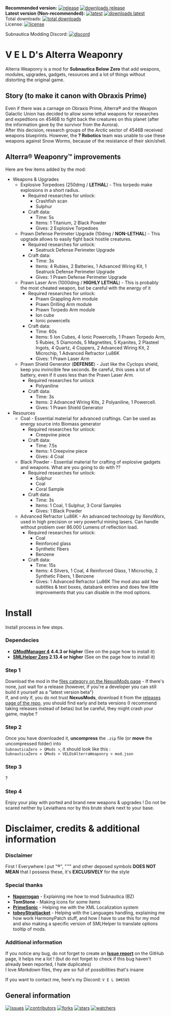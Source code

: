 **Recommended version:** 
[![release](https://img.shields.io/github/v/release/VELD-Dev/AlterraWeaponry?color=success&display_name=tag&logo=github&style=flat)](https://github.com/VELD-Dev/AlterraWeaponry/releases "Last release of the mod")
[![downloads release](https://img.shields.io/github/downloads/VELD-Dev/AlterraWeaponry/latest/total?color=success&logo=github)](https://github.com/VELD-Dev/AlterraWeaponry/releases "Last version downloads")  
**Latest version (__Non-recommended__):**
[![latest](https://img.shields.io/github/v/tag/VELD-Dev/AlterraWeaponry?color=important&label=latest&logo=github&style=flat)](https://github.com/VELD-Dev/AlterraWeaponry/tags "Last version, including pre-releases")
[![downloads latest](https://img.shields.io/github/downloads-pre/VELD-Dev/AlterraWeaponry/latest/total?color=important&logo=github&style=flat)](https://github.com/VELD-Dev/AlterraWeaponry/tags "Last version, including pre-release, downloads")  
Total downloads: [![total downloads](https://img.shields.io/github/downloads/VELD-Dev/AlterraWeaponry/total?color=success&logo=github)](https://github.com/VELD-Dev/AlterraWeaponry/downloads "Total downloads, including pre-releases, of the mod")  
License: [![license](https://img.shields.io/badge/license-CC--BY--NC-green?style=flat&logo=creative-commons)](https://github.com/VELD-Dev/AlterraWeaponry/blob/master/LICENSE.txt "License of the mod")  

Subnautica Modding Discord: [![discord](https://img.shields.io/discord/324207629784186882?color=informational&label=subnautica%20modding&logo=discord&style=for-the-badge)](https://discord.gg/7M7cJWXMRe)

# V E L D's Alterra Weaponry
Alterra Weaponry is a mod for **Subnautica Below Zero** that add weapons, modules, upgrades, gadgets, resources and a lot of things without distorting the original game.

## Story (to make it canon with Obraxis Prime)
Even if there was a carnage on Obraxis Prime, Alterra® and the Weapon Galactic Union has decided to allow some lethal weapons for researches and expedtions on 4546B to fight back the creatures on this planet (after the information gave by the survivor from the Aurora).  
After this decision, research groups of the Arctic sector of 4546B received weapons blueprints. However, the **? Robotics** team was unable to use these weapons against Snow Worms, because of the resistance of their skin/shell.

## Alterra® Weaponry™ improvements
Here are few items added by the mod:
* Weapons & Upgrades
	* Explosive Torpedoes (250dmg / **LETHAL**) - This torpedo make explosions in a short radius.
		* Required researches for unlock:
			* Crashfish scan
			* Sulphur
		* Craft data:
			* Time: 5s
			* Items: 1 Titanium, 2 Black Powder
			* Gives: 2 Explosive Torpedoes
	* Prawn Defense Perimeter Upgrade (10dmg / **NON-LETHAL**) - This upgrade allows to easily fight back hostile creatures.
		* Required researches for unlock:
			* Seatruck Defense Perimeter Upgrade
		* Craft data:
			* Time: 3s
			* Items: 4 Rubies, 2 Batteries, 1 Advanced Wiring Kit, 1 Seatruck Defense Perimeter Upgrade
			* Gives: 1 Prawn Defense Perimeter Upgrade
	* Prawn Laser Arm (1000dmg / **HIGHLY LETHAL**) - This is probably the most cheated weapon, but be careful with the energy of it
		* Required researches for unlock:
			* Prawn Grappling Arm module
			* Prawn Drilling Arm module
			* Prawn Torpedo Arm module
			* Ion cube
			* Ionic powercells
		* Craft data:
			* Time: 60s
			* Items: 5 Ion Cubes, 4 Ionic Powercells, 1 Prawn Torpedo Arm, 5 Rubies, 5 Diamonds, 5 Magnetites, 5 Kyanites, 2 Plasteel Ingots, 4 Quartz, 4 Coppers, 2 Advanced Wiring Kit, 2 Microchip, 1 Advanced Refractor Lu86K
			* Gives: 1 Prawn Laser Arm
	* Prawn Shield Generator (**DEFENSE**) - Just like the Cyclops shield, keep you invincible few seconds. Be careful, this uses a lot of battery, even if it uses less than the Prawn Laser Arm.
		* Required researches for unlock
			* Polyaniline
		* Craft data:
			* Time: 3s
			* Items: 2 Advanced Wiring Kits, 2 Polyaniline, 1 Powercell.
			* Gives: 1 Prawn Shield Generator
* Resources
	* Coal - Essential material for advanced craftings. Can be used as energy source into Biomass generator
		* Required researches for unlock:
			* Creepvine piece
		* Craft data:
			* Time: 7.5s
			* Items: 1 Creepvine piece
			* Gives: 4 Coal
	* Black Powder - Essential material for crafting of explosive gadgets and weapons. What are you going to do with ??
		* Required researches for unlock:
			* Sulphur
			* Coal
			* Coral Sample
		* Craft data:
			* Time: 3s
			* Items: 1 Coal, 1 Sulphur, 3 Coral Samples
			* Gives: 1 Black Powder
	* Advanced Refractor Lu86K - An advanced technology by XenoWorx, used in high precision or very powerful mining lasers. Can handle without problem over 86.000 Lumens of reflection load.
		* Required researches for unlock:
			* Coal
			* Reinforced glass
			* Synthetic fibers
			* Benzene
		* Craft data:
			* Time: 15s
			* Items: 4 Silvers, 1 Coal, 4 Reinforced Glass, 1 Microchip, 2 Synthetic Fibers, 1 Benzene
			* Gives: 1 Advanced Refractor Lu86K
The mod also add few subtitles & text boxes, databank entries and does few little improvements that you can disable in the mod options.

# Install
Install process in few steps.

### Dependecies
* **[QModManager 4](https://www.nexusmods.com/subnauticabelowzero/mods/1 "NexusMods - QModManager 4") 4.4.3 or higher** (See on the page how to install it)
* **[SMLHelper Zero](https://www.nexusmods.com/subnauticabelowzero/mods/34 "NexusMods - SMLHelper Zero") 2.13.4 or higher** (See on the page how to install it)

### Step 1
Download the mod in the [files category on the NexusMods page](https://www.nexusmods.com/subnauticabelowzero/mods/286?tab=files "NexusMods - Alterra Weaponry > Files") - If there's none, just wait for a release (however, if you're a developer you can still build it yourself as a "latest version beta")  
If, and only if, you do not trust **NexusMods**, download it from the [releases page of the repo](https://github.com/VELD-Dev/AlterraWeaponry/releases "Releases"), you should find early and beta versions (I recommend taking releases instead of betas) but be careful, they might crash your game, maybe ?

### Step 2
Once you have downloaded it, **uncompress** the `.zip` file (or **move** the uncompressed folder) into  
`SubnauticaZero > QMods >`, it should look like this :  
`SubnauticaZero > QMods > VELDsAlterraWeaponry > mod.json`

### Step 3
?

### Step 4
Enjoy your play with ported and brand new weapons & upgrades ! Do not be scared neither by Leviathans nor by this brute shark next to your base.

# Disclaimer, credits & additional information
### Disclaimer
First ! Everywhere I put "®", "™" and other deposed symbols **DOES NOT MEAN** that I possess these, it's **EXCLUSIVELY** for the style

### Special thanks

- **[Nagorrogan](https://github.com/Nagorogan)** - Explaining me how to mod Subnautica (BZ)
- **TomStone** - Making icons for some items
- **[PrimeSonic](https://github.com/PrimeSonic/)** - Helping me with the XML Localization system
- **[tobeyStraitjacket](https://github.com/toebeann)** - Helping with the Languages handling, explaining me how work HarmonyPatch stuff, and how I have to use this for my mod and also making a specific version of SMLHelper to translate options tooltip of mods.


### Additional information
If you notice any bug, do not forget to create an **[Issue report](https://github.com/VELD-Dev/AlterraWeaponry/issues "Issues")** on the GitHub page, it helps me a lot ! (but do not forget to check if this bug haven't already been reported, I hate duplicates)  
I love *Markdown* files, they are so full of possibilities that's insane
  
If you want to contact me, here's my Discord: `V E L D#6585`

## General information

[![issues](https://img.shields.io/github/issues/VELD-Dev/AlterraWeaponry?logo=github)](https://github.com/VELD-Dev/AlterraWeaponry/issues "Issues of the mod")
[![contributors](https://img.shields.io/github/contributors/VELD-Dev/AltarraWeaponry?logo=github)](https://github.com/VELD-Dev/AlterraWeaponry/contributors "Contributors of the project")
[![forks](https://img.shields.io/github/forks/VELD-Dev/AlterraWeaponry?logo=github)](https://github.com/VELD-Dev/AlterraWeaponry/network/members "Forks on GitHub of the project")
[![stars](https://img.shields.io/github/stars/VELD-Dev/AlterraWeaponry?logo=github)](https://github.com/VELD-Dev/AlterraWeaponry/stargazers "Stars on GitHub of the project")
[![watchers](https://img.shields.io/github/watchers/VELD-Dev/AlterraWeaponry?logo=github)](https://github.com/VELD-Dev/AlterraWeaponry/watchers "Watchers on Github of the project")
